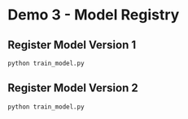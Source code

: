 # Demo 3 - Model Registry

## Register Model Version 1
```
python train_model.py
```

## Register Model Version 2
```
python train_model.py
```